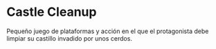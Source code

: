 # Castle Cleanup

Pequeño juego de plataformas y acción en el que el protagonista debe limpiar
su castillo invadido por unos cerdos.
